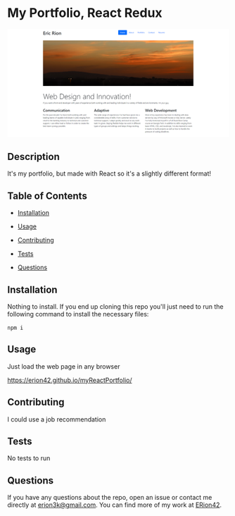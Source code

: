 # My Portfolio, React Redux

![ScreenShot](https://raw.githubusercontent.com/ERion42/myReactPortfolio/main/screenShot.png)

## Description

It's my portfolio, but made with React so it's a slightly different format!

## Table of Contents 

* [Installation](#installation)

* [Usage](#usage)

* [Contributing](#contributing)

* [Tests](#tests)

* [Questions](#questions)



## Installation

Nothing to install. If you end up cloning this repo you'll just need to run the following command to install the necessary files:
```
npm i
```



## Usage

Just load the web page in any browser

https://erion42.github.io/myReactPortfolio/



  
## Contributing

I could use a job recommendation



## Tests

No tests to run



## Questions

If you have any questions about the repo, open an issue or contact me directly at erion3k@gmail.com. You can find more of my work at [ERion42](https://github.com/ERion42/).

